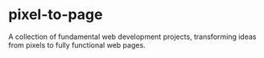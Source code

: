 # pixel-to-page
A collection of fundamental web development projects, transforming ideas from pixels to fully functional web pages.
